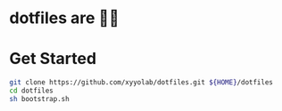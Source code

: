 # dotfiles are 🦄🦄

# Get Started

```sh
git clone https://github.com/xyyolab/dotfiles.git ${HOME}/dotfiles
cd dotfiles
sh bootstrap.sh
```
